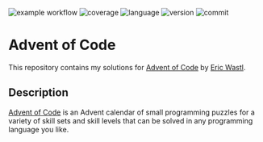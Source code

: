 ![example workflow](https://github.com/lukeboxwalker/advent-of-code/actions/workflows/main.yml/badge.svg) 
![coverage](https://img.shields.io/codecov/c/github/lukeboxwalker/advent-of-code)
![language](https://img.shields.io/github/languages/top/lukeboxwalker/advent-of-code)
![version](https://img.shields.io/badge/python-v3.7-blue)
![commit](https://img.shields.io/github/last-commit/lukeboxwalker/advent-of-code)

#  Advent of Code

This repository contains my solutions for [Advent of Code](https://adventofcode.com/) by [Eric Wastl](http://was.tl/).

## Description
[Advent of Code](https://adventofcode.com/) is an Advent calendar of small programming puzzles for a variety of skill sets and skill levels that can be solved in any programming language you like.
